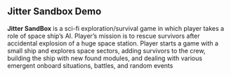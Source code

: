 ## Jitter Sandbox Demo

**Jitter SandBox** is a sci-fi exploration/survival game in which player takes a role of space ship’s AI. Player’s mission is to rescue survivors after accidental explosion of a huge space station. Player starts a game with a small ship and explores space sectors, adding survivors to the crew, building the ship with new found modules, and dealing with various emergent onboard situations, battles, and random events
